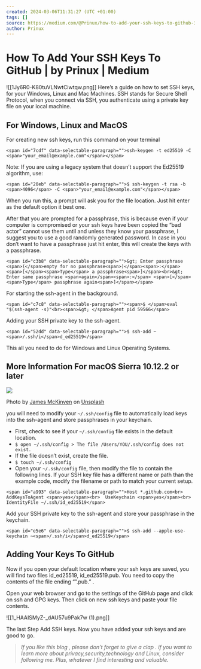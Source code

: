 ```yaml
---
created: 2024-03-06T11:31:27 (UTC +01:00)
tags: []
source: https://medium.com/@Prinux/how-to-add-your-ssh-keys-to-github-3a63df43c7ce
author: Prinux
---
```


# How To Add Your SSH Keys To GitHub | by Prinux | Medium

![[1Jy6R0-K80tuVLNwtCiwtqw.png]]
Here’s a guide on how to set SSH keys, for your Windows, Linux and Mac Machines. SSH stands for Secure Shell Protocol, when you connect via SSH, you authenticate using a private key file on your local machine.

## For Windows, Linux and MacOS

For creating new ssh keys, run this command on your terminal

```
<span id="7cdf" data-selectable-paragraph="">ssh-keygen -t ed25519 -C <span>"your_email@example.com"</span></span>
```

Note: If you are using a legacy system that doesn’t support the Ed25519 algorithm, use:

```
<span id="20eb" data-selectable-paragraph="">$ ssh-keygen -t rsa -b <span>4096</span> -C <span>"your_email@example.com"</span></span>
```

When you run this, a prompt will ask you for the file location. Just hit enter as the default option it best one.

After that you are prompted for a passphrase, this is because even if your computer is compromised or your ssh keys have been copied the “bad actor” cannot use them until and unless they know your passphrase, I suggest you to use a good randomly generated password. In case in you don’t want to have a passphrase just hit enter, this will create the keys with a passphrase.

```
<span id="c3b8" data-selectable-paragraph="">&gt; Enter passphrase <span>(</span>empty for no passphrase<span>)</span><span>:</span> <span>[</span><span>Type</span> a passphrase<span>]</span><br>&gt; Enter same passphrase <span>again</span><span>:</span> <span>[</span><span>Type</span> passphrase again<span>]</span></span>
```

For starting the ssh-agent in the background.

```
<span id="c7c8" data-selectable-paragraph=""><span>$ </span>eval "$(ssh-agent -s)"<br><span>&gt; </span>Agent pid 59566</span>
```

Adding your SSH private key to the ssh-agent.

```
<span id="52dd" data-selectable-paragraph="">$ ssh-add ~<span>/.ssh/i</span>d_ed25519</span>
```

This all you need to do for Windows and Linux Operating Systems.

## More Information For macOS Sierra 10.12.2 or later

![](How%20To%20Add%20Your%20SSH%20Keys%20To%20GitHub%20%20by%20Prinux%20%20Medium/0NKUEeMXH8qg62iY0.jpeg)

Photo by [James McKinven](https://unsplash.com/@jmckinven?utm_source=medium&utm_medium=referral) on [Unsplash](https://unsplash.com/?utm_source=medium&utm_medium=referral)

you will need to modify your `~/.ssh/config` file to automatically load keys into the ssh-agent and store passphrases in your keychain.

-   First, check to see if your `~/.ssh/config` file exists in the default location.
-   `$ open ~/.ssh/config > The file /Users/YOU/.ssh/config does not exist.`
-   If the file doesn’t exist, create the file.
-   `$ touch ~/.ssh/config`
-   Open your `~/.ssh/config` file, then modify the file to contain the following lines. If your SSH key file has a different name or path than the example code, modify the filename or path to match your current setup.

```
<span id="a993" data-selectable-paragraph="">Host *.github.com<br>  AddKeysToAgent <span>yes</span><br>  UseKeychain <span>yes</span><br>  IdentityFile ~/.ssh/id_ed25519</span>
```

Add your SSH private key to the ssh-agent and store your passphrase in the keychain.

```
<span id="e5e6" data-selectable-paragraph="">$ ssh-add --apple-use-keychain ~<span>/.ssh/i</span>d_ed25519</span>
```

## Adding Your Keys To GitHub

Now if you open your default location where your ssh keys are saved, you will find two files id\_ed25519, id\_ed25519.pub. You need to copy the contents of the file ending “”.pub.” .

Open your web browser and go to the settings of the GitHub page and click on ssh and GPG keys. Then click on new ssh keys and paste your file contents.

![[1_HAAISMyZ-_dAU57u9Pak7w (1).png]]     

The last Step Add SSH keys. Now you have added your ssh keys and are good to go.

> _If you like this blog , please don’t forget to give a clap . if you want to learn more about privacy,security,technology and Linux, consider following me. Plus, whatever I find interesting and valuable._
